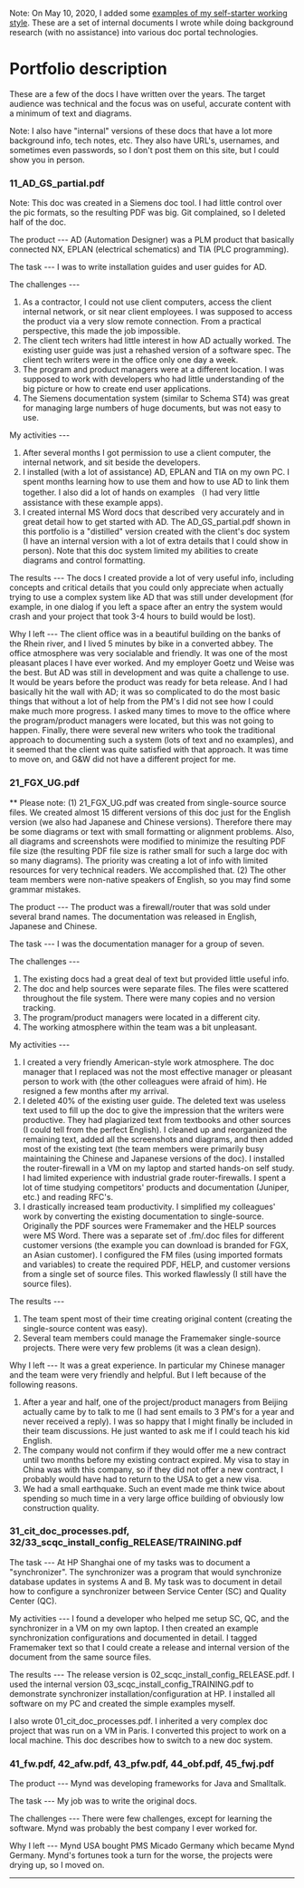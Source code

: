 Note: On May 10, 2020, I added some [examples of my self-starter working style](https://github.com/terrytaylorbiz/selfstarter). These are a set of internal documents I wrote while doing background research (with no assistance) into various doc portal technologies.

# Portfolio description

These are a few of the docs I have written over the years. The target audience was technical and the focus was on useful, accurate content with a minimum of text and diagrams.

Note: I also have "internal" versions of these docs that have a lot more background info, tech notes, etc. They also have URL's, usernames, and sometimes even passwords, so I don't post them on this site, but I could show you in person.

### 11_AD_GS_partial.pdf 

Note: This doc was created in a Siemens doc tool. I had little control over the pic formats, so the resulting PDF was big. Git complained, so I deleted half of the doc.

The product --- AD (Automation Designer) was a PLM product that basically connected NX, EPLAN (electrical schematics) and TIA (PLC programming).

The task --- I was to write installation guides and user guides for AD. 

The challenges ---
1. As a contractor, I could not use client computers, access the client internal network, or sit near client employees. I was supposed to access the product via a very slow remote connection. From a practical perspective, this made the job impossible.
2. The client tech writers had little interest in how AD actually worked. The existing user guide was just a rehashed version of a software spec. The client tech writers were in the office only one day a week. 
3. The program and product managers were at a different location. I was supposed to work with developers who had little understanding of the big picture or how to create end user applications.
4. The Siemens documentation system (similar to Schema ST4) was great for managing large numbers of huge documents, but was not easy to use.

My activities ---
1. After several months I got permission to use a client computer, the internal network, and sit beside the developers.
2. I installed (with a lot of assistance) AD, EPLAN and TIA on my own PC. I spent months learning how to use them and how to use AD to link them together. I also did a lot of hands on examples （I had very little assistance with these example apps).
3. I created internal MS Word docs that described very accurately and in great detail how to get started with AD. The AD_GS_partial.pdf shown in this portfolio is a "distilled" version created with the client's doc system (I have an internal version with a lot of extra details that I could show in person). Note that this doc system limited my abilities to create diagrams and control formatting.

The results --- The docs I created provide a lot of very useful info, including concepts and critical details that you could only appreciate when actually trying to use a complex system like AD that was still under development (for example, in one dialog if you left a space after an entry the system would crash and your project that took 3-4 hours to build would be lost). 

Why I left --- The client office was in a beautiful building on the banks of the Rhein river, and I lived 5 minutes by bike in a converted abbey. The office atmosphere was very socialable and friendly. It was one of the most pleasant places I have ever worked. And my employer Goetz und Weise was the best.  But AD was still in development and was quite a challenge to use. It would be years before the product was ready for beta release. And I had basically hit the wall with AD; it was so complicated to do the most basic things that without a lot of help from the PM's I did not see how I could make much more progress. I asked many times to move to the office where the program/product managers were located, but this was not going to happen. Finally, there were several new writers who took the traditional approach to documenting such a system (lots of text and no examples), and it seemed that the client was quite satisfied with that approach. It was time to move on, and G&W did not have a different project for me. 
   
     
### 21_FGX_UG.pdf

** Please note: (1) 21_FGX_UG.pdf was created from single-source source files. We created almost 15 different versions of this doc just for the English version (we also had Japanese and Chinese versions). Therefore there may be some diagrams or text with small formatting or alignment problems. Also, all diagrams and screenshots were modified to minimize the resulting PDF file size (the resulting PDF file size is rather small for such a large doc with so many diagrams). The priority was creating a lot of info with limited resources for very technical readers. We accomplished that. (2) The other team members were non-native speakers of English, so you may find some grammar mistakes.

The product --- The product was a firewall/router that was sold under several brand names. The documentation was released in English, Japanese and Chinese.

The task --- I was the documentation manager for a group of seven. 

The challenges ---
1. The existing docs had a great deal of text but provided little useful info.  
2. The doc and help sources were separate files. The files were scattered throughout the file system. There were many copies and no version tracking.
3. The program/product managers were located in a different city.
4. The working atmosphere within the team was a bit unpleasant.

My activities ---
1. I created a very friendly American-style work atmosphere. The doc manager that I replaced was not the most effective manager or pleasant person to work with (the other colleagues were afraid of him). He resigned a few months after my arrival.
2. I deleted 40% of the existing user guide. The deleted text was useless text used to fill up the doc to give the impression that the writers were productive. They had plagiarized text from textbooks and other sources (I could tell from the perfect English). I cleaned up and reorganized the remaining text, added all the screenshots and diagrams, and then added most of the existing text (the team members were primarily busy maintaining the Chinese and Japanese versions of the doc). I installed the router-firewall in a VM on my laptop and started hands-on self study. I had limited experience with industrial grade router-firewalls. I spent a lot of time studying competitors' products and documentation (Juniper, etc.) and reading RFC's.
3. I drastically increased team productivity. I simplified my colleagues' work by converting the existing documentation to single-source. Originally the PDF sources were Framemaker and the HELP sources were MS Word. There was a separate set of .fm/.doc files for different customer versions (the example you can download is branded for FGX, an Asian customer). I configured the FM files (using imported formats and variables) to create the required PDF, HELP, and customer versions from a single set of source files. This worked flawlessly (I still have the source files).

The results ---
1. The team spent most of their time creating original content (creating the single-source content was easy).
2. Several team members could manage the Framemaker single-source projects. There were very few problems (it was a clean design). 

Why I left --- It was a great experience. In particular my Chinese manager and the team were very friendly and helpful. But I left because of the following reasons.
1. After a year and half, one of the project/product managers from Beijing actually came by to talk to me (I had sent emails to 3 PM's for a year and never received a reply). I was so happy that I might finally be included in their team discussions. He just wanted to ask me if I could teach his kid English.
2. The company would not confirm if they would offer me a new contract until two months before my existing contract expired. My visa to stay in China was with this company, so if they did not offer a new contract, I probably would have had to return to the USA to get a new visa.
3. We had a small earthquake. Such an event made me think twice about spending so much time in a very large office building of obviously low construction quality.     
   
   
### 31_cit_doc_processes.pdf, 32/33_scqc_install_config_RELEASE/TRAINING.pdf         

The task --- At HP Shanghai one of my tasks was to document a "synchronizer". The synchronizer was a program that would synchronize  database updates in systems A and B. My task was to document in detail how to configure a synchronizer between Service Center (SC) and Quality Center  (QC). 

My activities --- I found a developer who helped me setup SC, QC, and the synchronizer in a VM on my own laptop. I then created  an example synchronization configurations and documented in detail. I tagged Framemaker text so that I could create a release and internal version of the document from the same source files. 

The results --- The release version is 02_scqc_install_config_RELEASE.pdf. I used the internal version 03_scqc_install_config_TRAINING.pdf to demonstrate synchronizer installation/configuration at HP. I installed all software on my PC and created the simple examples myself.

I also wrote 01_cit_doc_processes.pdf. I inherited a very complex doc project that was run on a VM in Paris. I converted this project to work on a local machine. This doc describes how to switch to a new doc system.


### 41_fw.pdf, 42_afw.pdf, 43_pfw.pdf, 44_obf.pdf, 45_fwj.pdf         

The product --- Mynd was developing frameworks for Java and Smalltalk.

The task --- My job was to write the original docs.

The challenges --- There were few challenges, except for learning the software. Mynd was probably the best company I ever worked for.

Why I left --- Mynd USA bought PMS Micado Germany which became Mynd Germany. Mynd's fortunes took a turn for the worse, the projects were drying up, so I moved on.

--------------------------------------------------------------

